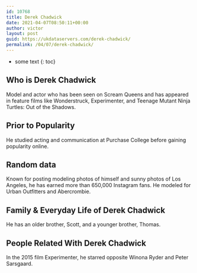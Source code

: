 ```yaml
---
id: 10768
title: Derek Chadwick
date: 2021-04-07T08:50:11+00:00
author: victor
layout: post
guid: https://ukdataservers.com/derek-chadwick/
permalink: /04/07/derek-chadwick/
---
```


* some text
{: toc}


## Who is Derek Chadwick



Model and actor who has been seen on Scream Queens and has appeared in feature films like Wonderstruck, Experimenter, and Teenage Mutant Ninja Turtles: Out of the Shadows. 

                
                
                
## Prior to Popularity



He studied acting and communication at Purchase College before gaining popularity online. 

                
                
                
## Random data



Known for posting modeling photos of himself and sunny photos of Los Angeles, he has earned more than 650,000 Instagram fans. He modeled for Urban Outfitters and Abercrombie. 

                
                
                
## Family & Everyday Life of Derek Chadwick



He has an older brother, Scott, and a younger brother, Thomas. 

                
                
                
## People Related With Derek Chadwick



In the 2015 film Experimenter, he starred opposite Winona Ryder and Peter Sarsgaard. 

                
              
            
          
          
          